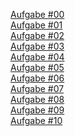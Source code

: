 <a href="https://xd.adobe.com/view/aafdbdf5-8543-4592-4b52-399b89011630-dccc/">Aufgabe #00</a>
<br>
<a href="https://github.com/honoratoj/IFD-SoSe20/blob/master/Aufgabe01/Aufgabe%20%2301.pdf">Aufgabe #01</a>
<br>
<a href="Aufgabe02/gui.html">Aufgabe #02</a>
<br>
<a href="https://xd.adobe.com/view/19148c39-f216-40fe-6151-51ea00bf23c3-6f25/">Aufgabe #03</a>
<br>
<a href="https://tortu.io/share/645377">Aufgabe #04</a>
<br>
<a href="Aufgabe05/vui.1.html">Aufgabe #05</a>
<br>
<a href="Aufgabe06/aufgabe6.html">Aufgabe #06</a>
<br>
<a href="Aufgabe07/aufgabe7.html">Aufgabe #07</a>
<br>
<a href="Aufgabe08/aufgabe8.html">Aufgabe #08</a>
<br>
<a href="Aufgabe010/aufgabe10.html">Aufgabe #09</a>
<br>
<a href="Aufgabe011/aufgabe11.html">Aufgabe #10</a>
<br>
